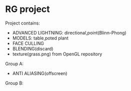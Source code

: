 # RG project

Project contains:

- ADVANCED LIGHTNING: directional,point(Blinn-Phong)
- MODELS: table,poted plant
- FACE CULLING
- BLENDING(discard)
- texture(grass.png) from OpenGL repository

Group A:
- ANTI ALIASING(offscreen)

Group B:




